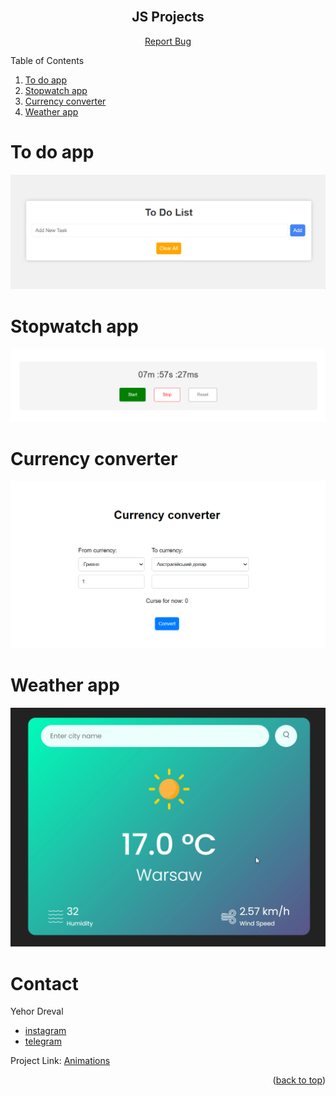 <div id="top"></div>

<!-- PROJECT LOGO -->
<br />
<div align="center">

<h2 align="center">JS Projects</h2>

  <p align="center">
    <a href="https://github.com/Freekson/js-projects/issues">Report Bug</a>

  </p>
</div>

<!-- TABLE OF CONTENTS -->

  <p>Table of Contents</p>
  <ol>   
    <li><a href="#to-do-app">To do app</a></li>
    <li><a href="#stopwatch-app">Stopwatch app</a></li>
    <li><a href="#currency-converter">Currency converter</a></li>
    <li><a href="#weather-app">Weather app</a></li>
  </ol>

<div id="to-do-app"></div>

# To do app

![To do app](readme-source/chrome_SA31proGhr.gif)

<div id="stopwatch-app"></div>

# Stopwatch app

![Stopwatch app](readme-source/chrome_SLhAxFmGbU.gif)

<div id="currency-converter"></div>

# Сurrency converter

![Сurrency converter](readme-source/chrome_pq9YJ1ose9.gif)

<div id="weather-app"></div>

# Weather app

![Weather app](readme-source/chrome_fsgsYYgoRQ.gif)

# Contact

Yehor Dreval

- [instagram](https://www.instagram.com/freeksons)
- [telegram](https://t.me/freekson)

Project Link: [Animations](https://github.com/Freekson/various-animations)

<p align="right">(<a href="#top">back to top</a>)</p>
